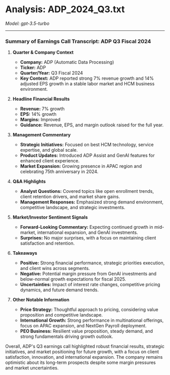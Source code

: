 # Analysis: ADP_2024_Q3.txt

*Model: gpt-3.5-turbo*

---

### Summary of Earnings Call Transcript: ADP Q3 Fiscal 2024

1. **Quarter & Company Context**
   - **Company:** ADP (Automatic Data Processing)
   - **Ticker:** ADP
   - **Quarter/Year:** Q3 Fiscal 2024
   - **Key Context:** ADP reported strong 7% revenue growth and 14% adjusted EPS growth in a stable labor market and HCM business environment.

2. **Headline Financial Results**
   - **Revenue:** 7% growth
   - **EPS:** 14% growth
   - **Margins:** Improved
   - **Guidance:** Revenue, EPS, and margin outlook raised for the full year.

3. **Management Commentary**
   - **Strategic Initiatives:** Focused on best HCM technology, service expertise, and global scale.
   - **Product Updates:** Introduced ADP Assist and GenAI features for enhanced client experience.
   - **Market Expansion:** Growing presence in APAC region and celebrating 75th anniversary in 2024.

4. **Q&A Highlights**
   - **Analyst Questions:** Covered topics like open enrollment trends, client retention drivers, and market share gains.
   - **Management Responses:** Emphasized strong demand environment, competitive landscape, and strategic investments.

5. **Market/Investor Sentiment Signals**
   - **Forward-Looking Commentary:** Expecting continued growth in mid-market, international expansion, and GenAI investments.
   - **Surprises:** No major surprises, with a focus on maintaining client satisfaction and retention.

6. **Takeaways**
   - **Positive:** Strong financial performance, strategic priorities execution, and client wins across segments.
   - **Negative:** Potential margin pressure from GenAI investments and below-normal growth expectations for fiscal 2025.
   - **Uncertainties:** Impact of interest rate changes, competitive pricing dynamics, and future demand trends.

7. **Other Notable Information**
   - **Price Strategy:** Thoughtful approach to pricing, considering value proposition and competitive landscape.
   - **International Growth:** Strong performance in multinational offerings, focus on APAC expansion, and NextGen Payroll deployment.
   - **PEO Business:** Resilient value proposition, steady demand, and strong fundamentals driving growth outlook.

Overall, ADP's Q3 earnings call highlighted robust financial results, strategic initiatives, and market positioning for future growth, with a focus on client satisfaction, innovation, and international expansion. The company remains optimistic about its long-term prospects despite some margin pressures and market uncertainties.